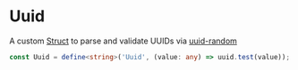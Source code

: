# Uuid

A custom [Struct](https://docs.superstructjs.org/) to parse and validate UUIDs via [uuid-random](https://www.npmjs.com/package/uuid-random)

```typescript
const Uuid = define<string>('Uuid', (value: any) => uuid.test(value));
```
